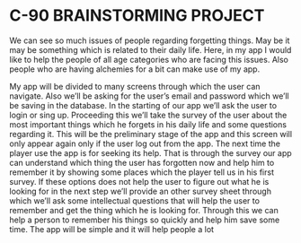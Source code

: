 #      C-90 BRAINSTORMING PROJECT

We can see so much issues of people regarding forgetting things. May be it may be something which is related to their daily life. Here, in my app I would like to help the people of all age categories who are facing this issues. Also people who are having alchemies for a bit can make use of my app.

My app will be divided to many screens through which the user can navigate. Also we’ll be asking for the user’s email and password which we’ll be saving in the database. In the starting of our app we’ll ask the user to login or sing up. Proceeding this we’ll take the survey of the user about the most important things which he forgets in his daily life and some questions regarding it. This will be the preliminary stage of the app and this screen will only appear again only if the user log out from the app. The next time the player use the app is for seeking its help. That is through the survey our app can understand which thing the user has forgotten now and help him to remember it by showing some places which the player tell us in his first survey. If these options does not help the user to figure out what he is looking for in the next step we’ll provide an other survey sheet through which we’ll ask some intellectual questions that will help the user to remember and get the thing which he is looking for. Through this we can help a person to remember his things so quickly and help him save some time. The app will be simple and it will help people a lot